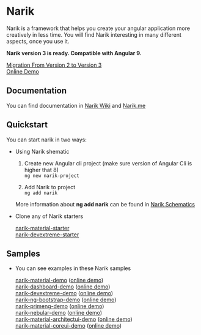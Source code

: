 # Narik

Narik is a framework that helps you create your angular application more creatively in less time. You will find Narik interesting in many different aspects, once you use it.  


**Narik version 3 is ready. Compatible with Angular 9.**

[Migration From Version 2 to Version 3
](https://github.com/NarikMe/narik-angular/wiki/Migration-From-Version-2--to-Version-3)  
[Online Demo](http://narik.me/demo/app)

## Documentation

You can find documentation in  [Narik Wiki](https://github.com/NarikMe/narik-angular/wiki)
and [Narik.me](http://narik.me)

## Quickstart

You can start narik in two ways:

- Using Narik  shematic
    1. Create new Angular cli project  (make sure version of Angular Cli is higher that 8)  
    `
    ng new narik-project
    `
   
    1. Add Narik to project  
    `
    ng add narik
    `

    More information about **ng add narik** can be found in [Narik Schematics](https://github.com/NarikMe/narik-angular/wiki/19.-Narik-Schematics)
- Clone any of Narik starters 

    [narik-material-starter](https://github.com/NarikMe/narik-material-starter)   
    [narik-devextreme-starter](https://github.com/NarikMe/narik-devextreme-starter)     

## Samples

- You can see examples in these Narik samples

    [narik-material-demo](https://github.com/NarikMe/narik-material-demo)&nbsp;([online demo](http://narik.me/demo/app))  
    [narik-dashboard-demo](https://github.com/NarikMe/narik-dashboard-sample)&nbsp;([online demo](http://narik.me/demo/dashboard))    
    [narik-devextreme-demo](https://github.com/NarikMe/narik-devextreme-demo)&nbsp;([online demo](http://narik.me/demo/app-devextreme/))    
    [narik-ng-bootstrap-demo](https://github.com/NarikMe/narik-ng-bootstrap-demo)&nbsp;([online demo](http://narik.me/demo/app-ng-bootstrap/))  
    [narik-primeng-demo](https://github.com/NarikMe/narik-primeng-demo)&nbsp;([online demo](http://narik.me/demo/app-primeng/))    
    [narik-nebular-demo](https://github.com/NarikMe/narik-nebular-demo)&nbsp;([online demo](http://narik.me/demo/app-nebular/))  
    [narik-material-architectui-demo](https://github.com/NarikMe/narik-material-demo-architectui-admin-template)&nbsp;([online demo](http://narik.me/demo/app-material-architectui/))  
    [narik-material-coreui-demo](https://github.com/NarikMe/narik-material-demo-coreui-admin-template)&nbsp;([online demo](http://narik.me/demo/app-material-coreui/))  
